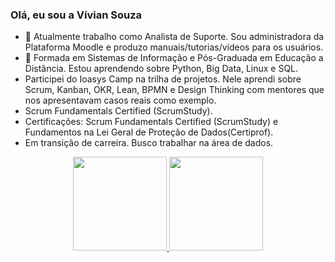 ### Olá, eu sou a Vívian Souza



- 🔭 Atualmente trabalho como Analista de Suporte. Sou administradora da Plataforma Moodle e produzo manuais/tutorias/vídeos para os usuários.
- 🌱 Formada em Sistemas de Informação e Pós-Graduada em Educação a Distância. Estou aprendendo sobre Python, Big Data, Linux e SQL.
- Participei do Ioasys Camp na trilha de projetos. Nele aprendi sobre Scrum, Kanban, OKR, Lean, BPMN e Design Thinking com mentores que nos apresentavam casos reais como exemplo.
- Scrum Fundamentals Certified (ScrumStudy).
- Certificações: Scrum Fundamentals Certified (ScrumStudy) e Fundamentos na Lei Geral de Proteção de Dados(Certiprof).
- Em transição de carreira. Busco trabalhar na área de dados.


<div align="center">
  <a href="https://github.com/viviansouza">
  <img height="150em" src="https://github-readme-stats.vercel.app/api?username=viviansouza&show_icons=true&theme=dracula&include_all_commits=true&count_private=true"/>
  <img height="150em" src="https://github-readme-stats.vercel.app/api/top-langs/?username=viviansouza&layout=compact&langs_count=7&theme=dracula"/>
</div
  
